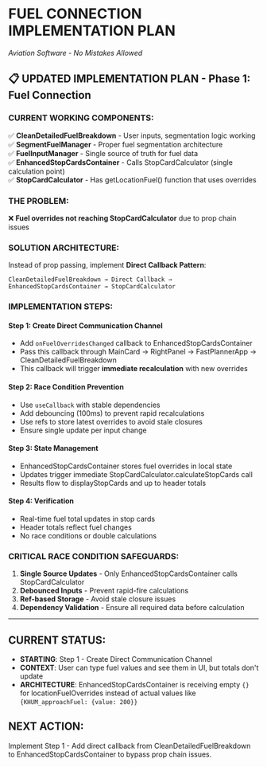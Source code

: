 # FUEL CONNECTION IMPLEMENTATION PLAN
*Aviation Software - No Mistakes Allowed*

## **📋 UPDATED IMPLEMENTATION PLAN - Phase 1: Fuel Connection**

### **CURRENT WORKING COMPONENTS:**
✅ **CleanDetailedFuelBreakdown** - User inputs, segmentation logic working  
✅ **SegmentFuelManager** - Proper fuel segmentation architecture  
✅ **FuelInputManager** - Single source of truth for fuel data  
✅ **EnhancedStopCardsContainer** - Calls StopCardCalculator (single calculation point)  
✅ **StopCardCalculator** - Has getLocationFuel() function that uses overrides  

### **THE PROBLEM:**
❌ **Fuel overrides not reaching StopCardCalculator** due to prop chain issues

### **SOLUTION ARCHITECTURE:**
Instead of prop passing, implement **Direct Callback Pattern**:

```
CleanDetailedFuelBreakdown → Direct Callback → EnhancedStopCardsContainer → StopCardCalculator
```

### **IMPLEMENTATION STEPS:**

#### **Step 1: Create Direct Communication Channel**
- Add `onFuelOverridesChanged` callback to EnhancedStopCardsContainer
- Pass this callback through MainCard → RightPanel → FastPlannerApp → CleanDetailedFuelBreakdown
- This callback will trigger **immediate recalculation** with new overrides

#### **Step 2: Race Condition Prevention**
- Use `useCallback` with stable dependencies
- Add debouncing (100ms) to prevent rapid recalculations
- Use refs to store latest overrides to avoid stale closures
- Ensure single update per input change

#### **Step 3: State Management**
- EnhancedStopCardsContainer stores fuel overrides in local state
- Updates trigger immediate StopCardCalculator.calculateStopCards call
- Results flow to displayStopCards and up to header totals

#### **Step 4: Verification**
- Real-time fuel total updates in stop cards
- Header totals reflect fuel changes
- No race conditions or double calculations

### **CRITICAL RACE CONDITION SAFEGUARDS:**
1. **Single Source Updates** - Only EnhancedStopCardsContainer calls StopCardCalculator
2. **Debounced Inputs** - Prevent rapid-fire calculations
3. **Ref-based Storage** - Avoid stale closure issues
4. **Dependency Validation** - Ensure all required data before calculation

---

## **CURRENT STATUS:**
- **STARTING**: Step 1 - Create Direct Communication Channel
- **CONTEXT**: User can type fuel values and see them in UI, but totals don't update
- **ARCHITECTURE**: EnhancedStopCardsContainer is receiving empty `{}` for locationFuelOverrides instead of actual values like `{KHUM_approachFuel: {value: 200}}`

## **NEXT ACTION:**
Implement Step 1 - Add direct callback from CleanDetailedFuelBreakdown to EnhancedStopCardsContainer to bypass prop chain issues.